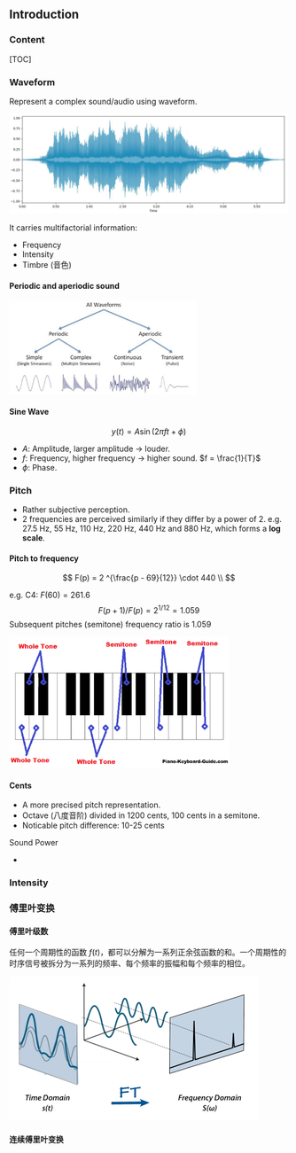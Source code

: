 ## Introduction

### Content

[TOC]



### Waveform

Represent a complex sound/audio using waveform.

<img src="assets/Screenshot 2024-01-13 at 23.32.06.png" alt="Screenshot 2024-01-13 at 23.32.06" style="zoom:50%;" />

It carries multifactorial information:

- Frequency
- Intensity
- Timbre (音色)



#### Periodic and aperiodic sound

<img src="assets/Screenshot 2024-01-13 at 23.34.50.png" alt="Screenshot 2024-01-13 at 23.34.50" style="zoom: 33%;" />



#### Sine Wave

$$
y(t) = A \sin(2 \pi ft + \phi)
$$

- $A$: Amplitude, larger amplitude -> louder.
- $f$: Frequency, higher frequency -> higher sound. $f = \frac{1}{T}$
- $\phi$: Phase.



### Pitch

- Rather subjective perception.
- 2 frequencies are perceived similarly if they differ by a power of 2. e.g. 27.5 Hz, 55 Hz, 110 Hz, 220 Hz, 440 Hz and 880 Hz, which forms a **log scale**.



#### Pitch to frequency

$$
F(p) = 2 ^{\frac{p - 69}{12}} \cdot 440 \\
$$

e.g. C4: $F(60) = 261.6$
$$
F(p + 1)/F(p) = 2^{1/12} = 1.059
$$
Subsequent pitches (semitone) frequency ratio is 1.059

<img src="assets/whole-tones-and-semitones-on-piano.png" alt="whole-tones-and-semitones-on-piano" style="zoom: 67%;" />



#### Cents

- A more precised pitch representation.
- Octave (八度音阶) divided in 1200 cents, 100 cents in a semitone.
- Noticable pitch difference: 10-25 cents



Sound Power

- 

### Intensity



### 傅里叶变换

#### 傅里叶级数

任何一个周期性的函数 $f(t)$，都可以分解为一系列正余弦函数的和。一个周期性的时序信号被拆分为一系列的频率、每个频率的振幅和每个频率的相位。

<img src="assets/fourier_transform.gif" alt="fourier_transform" style="zoom:50%;" />



#### 连续傅里叶变换
